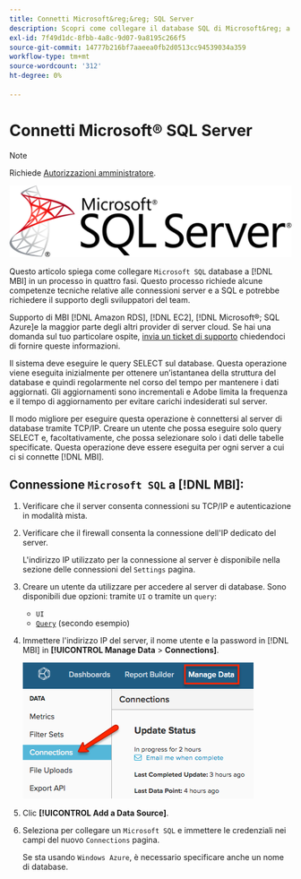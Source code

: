 ```yaml
---
title: Connetti Microsoft&reg;&reg; SQL Server
description: Scopri come collegare il database SQL di Microsoft&reg; a [!DNL MBI] in un processo in quattro fasi.
exl-id: 7f49d1dc-8fbb-4a8c-9d07-9a8195c266f5
source-git-commit: 14777b216bf7aaeea0fb2d0513cc94539034a359
workflow-type: tm+mt
source-wordcount: '312'
ht-degree: 0%

---
```


# Connetti Microsoft® SQL Server

>[!NOTE]
>
>Richiede [Autorizzazioni amministratore](../../../administrator/user-management/user-management.md).

![](../../../assets/MicrosoftSQLServer-logo.png)

Questo articolo spiega come collegare `Microsoft SQL` database a [!DNL MBI] in un processo in quattro fasi. Questo processo richiede alcune competenze tecniche relative alle connessioni server e a SQL e potrebbe richiedere il supporto degli sviluppatori del team.

Supporto di MBI [!DNL Amazon RDS], [!DNL EC2], [!DNL Microsoft®; SQL Azure]e la maggior parte degli altri provider di server cloud. Se hai una domanda sul tuo particolare ospite, [invia un ticket di supporto](../../../guide-overview.md) chiedendoci di fornire queste informazioni.

Il sistema deve eseguire le query SELECT sul database. Questa operazione viene eseguita inizialmente per ottenere un’istantanea della struttura del database e quindi regolarmente nel corso del tempo per mantenere i dati aggiornati. Gli aggiornamenti sono incrementali e Adobe limita la frequenza e il tempo di aggiornamento per evitare carichi indesiderati sul server.

Il modo migliore per eseguire questa operazione è connettersi al server di database tramite TCP/IP. Creare un utente che possa eseguire solo query SELECT e, facoltativamente, che possa selezionare solo i dati delle tabelle specificate. Questa operazione deve essere eseguita per ogni server a cui ci si connette [!DNL MBI].

## Connessione `Microsoft SQL` a [!DNL MBI]:

1. Verificare che il server consenta connessioni su TCP/IP e autenticazione in modalità mista.

1. Verificare che il firewall consenta la connessione dell&#39;IP dedicato del server.

   L&#39;indirizzo IP utilizzato per la connessione al server è disponibile nella sezione delle connessioni del `Settings` pagina.

1. Creare un utente da utilizzare per accedere al server di database. Sono disponibili due opzioni: tramite `UI` o tramite un `query`:
   * `UI`
   * [`Query`](http://sqlserverplanet.com/security/add-user) (secondo esempio)

1. Immettere l&#39;indirizzo IP del server, il nome utente e la password in [!DNL MBI] in **[!UICONTROL Manage Data** > **Connections]**.

   ![](../../../assets/manage-data-connections.png)

1. Clic **[!UICONTROL Add a Data Source]**.

1. Seleziona per collegare un `Microsoft SQL` e immettere le credenziali nei campi del nuovo `Connections` pagina.

   Se sta usando `Windows Azure`, è necessario specificare anche un nome di database.
